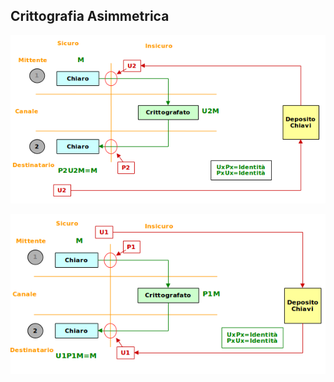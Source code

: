 ## Crittografia Asimmetrica

![Confidenzialità](../gitbook/images/chiave-asim-conf.png)


![Assicurazione](../gitbook/images/chiave-asim-assic.png)